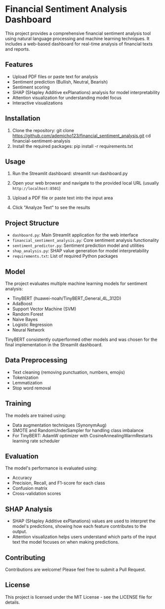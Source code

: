 # Financial Sentiment Analysis Dashboard

This project provides a comprehensive financial sentiment analysis tool using natural language processing and machine learning techniques. It includes a web-based dashboard for real-time analysis of financial texts and reports.

## Features

- Upload PDF files or paste text for analysis
- Sentiment prediction (Bullish, Neutral, Bearish)
- Sentiment scoring
- SHAP (SHapley Additive exPlanations) analysis for model interpretability
- Attention visualization for understanding model focus
- Interactive visualizations

## Installation

1. Clone the repository:
git clone https://github.com/ademicho123/financial_sentiment_analysis.git
cd financial-sentiment-analysis
2. Install the required packages:
pip install -r requirements.txt

## Usage

1. Run the Streamlit dashboard:
streamlit run dashboard.py
2. Open your web browser and navigate to the provided local URL (usually `http://localhost:8501`)

3. Upload a PDF file or paste text into the input area

4. Click "Analyze Text" to see the results

## Project Structure

- `dashboard.py`: Main Streamlit application for the web interface
- `financial_sentiment_analysis.py`: Core sentiment analysis functionality
- `sentiment_predictor.py`: Sentiment prediction model and utilities
- `shap_analysis.py`: SHAP value generation for model interpretability
- `requirements.txt`: List of required Python packages

## Model

The project evaluates multiple machine learning models for sentiment analysis:

- TinyBERT (huawei-noah/TinyBERT_General_4L_312D)
- AdaBoost
- Support Vector Machine (SVM)
- Random Forest
- Naive Bayes
- Logistic Regression
- Neural Network

TinyBERT consistently outperformed other models and was chosen for the final implementation in the Streamlit dashboard.

## Data Preprocessing

- Text cleaning (removing punctuation, numbers, emojis)
- Tokenization
- Lemmatization
- Stop word removal

## Training

The models are trained using:

- Data augmentation techniques (SynonymAug)
- SMOTE and RandomUnderSampler for handling class imbalance
- For TinyBERT: AdamW optimizer with CosineAnnealingWarmRestarts learning rate scheduler

## Evaluation

The model's performance is evaluated using:
- Accuracy
- Precision, Recall, and F1-score for each class
- Confusion matrix
- Cross-validation scores

## SHAP Analysis

- SHAP (SHapley Additive exPlanations) values are used to interpret the model's predictions, showing how each feature contributes to the output.
- Attention visualization helps users understand which parts of the input text the model focuses on when making predictions.

## Contributing

Contributions are welcome! Please feel free to submit a Pull Request.

## License

This project is licensed under the MIT License - see the LICENSE file for details.